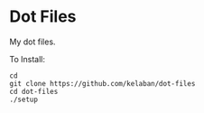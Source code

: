 Dot Files
=========

My dot files.

To Install:
```
cd
git clone https://github.com/kelaban/dot-files
cd dot-files
./setup
```
